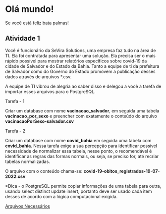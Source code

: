 <h1>Olá mundo!</h1>

Se você está feliz bata palmas!

<h2>Atividade 1</h2>

Você é funcionário da SeVira Solutions, uma empresa faz tudo na área de TI. Ela foi contratada para apresentar uma solução. Ela precisa ser o mais rápido possível para mostrar relatórios específicos sobre covid-19 da cidade de Salvador e do Estado da Bahia. Tanto a equipe de ti da prefeitura de Salvador como do Governo do Estado promovem a publicação desses dados através de arquivos *.csv. 

A equipe de TI vibrou de alegria ao saber disso e delegou a você a tarefa de importar esses arquivos para o PostgreSQL.

Tarefa - 1

Criar um database com nome <b>vacinacao_salvador</b>, em seguida uma tabela <b>vacinacao_por_sexo</b> e preencher
com exatamente o conteúdo do arquivo <b>vacinacaoPorSexo-salvador.csv</b>

Tarefa - 2

Criar um database com nome <b>covid_bahia</b> em seguida uma tabela com <b>covid_bahia</b>. Nessa tarefa exige a sua
percepção para identificar possível necessidade de normalizar essa tabela, nesse ponto, o recomendável é identificar as
regras das formas normais, ou seja, se preciso for, até recriar tabelas normalizadas.

O arquivo com o conteúdo chama-se: <b>covid-19-obitos_registrados-19-07-2022.csv</b>

*Dica - o PostgreSQL permite copiar informações de uma tabela para outra, usando select distinct update insert, portanto deve ser usado cada item desses de acordo com a lógica computacional exigida.


<a href="https://github.com/joaomauricioalves/atividadesPostgreSQL/archive/refs/heads/main.zip">Arquivos Necessários</a>
